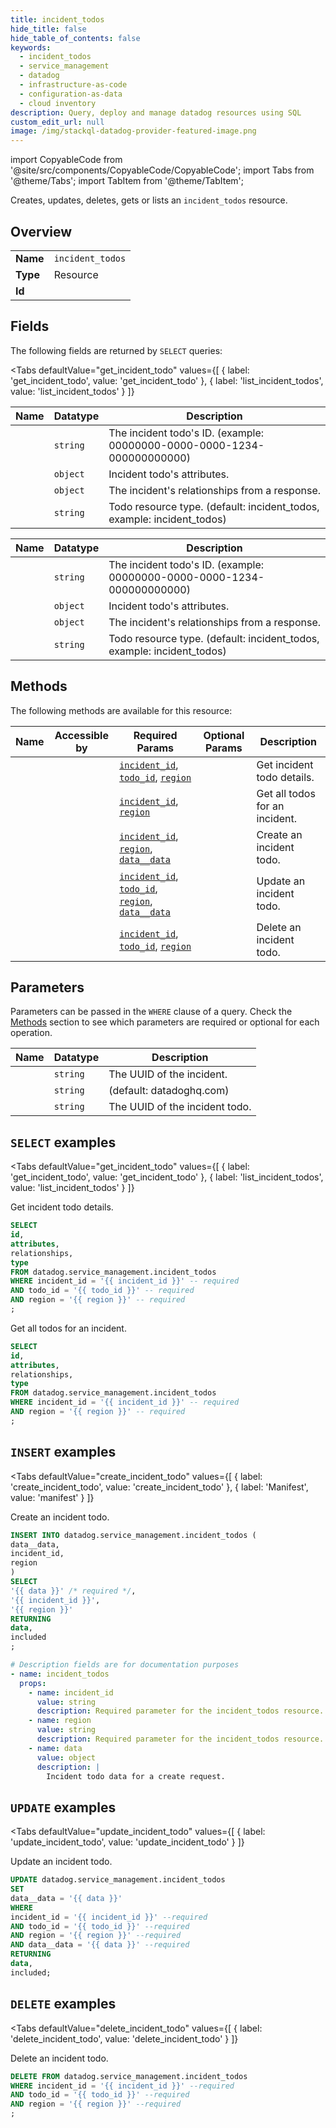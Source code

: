 ```yaml
--- 
title: incident_todos
hide_title: false
hide_table_of_contents: false
keywords:
  - incident_todos
  - service_management
  - datadog
  - infrastructure-as-code
  - configuration-as-data
  - cloud inventory
description: Query, deploy and manage datadog resources using SQL
custom_edit_url: null
image: /img/stackql-datadog-provider-featured-image.png
---
```


import CopyableCode from '@site/src/components/CopyableCode/CopyableCode';
import Tabs from '@theme/Tabs';
import TabItem from '@theme/TabItem';

Creates, updates, deletes, gets or lists an <code>incident_todos</code> resource.

## Overview
<table><tbody>
<tr><td><b>Name</b></td><td><code>incident_todos</code></td></tr>
<tr><td><b>Type</b></td><td>Resource</td></tr>
<tr><td><b>Id</b></td><td><CopyableCode code="datadog.service_management.incident_todos" /></td></tr>
</tbody></table>

## Fields

The following fields are returned by `SELECT` queries:

<Tabs
    defaultValue="get_incident_todo"
    values={[
        { label: 'get_incident_todo', value: 'get_incident_todo' },
        { label: 'list_incident_todos', value: 'list_incident_todos' }
    ]}
>
<TabItem value="get_incident_todo">

<table>
<thead>
    <tr>
    <th>Name</th>
    <th>Datatype</th>
    <th>Description</th>
    </tr>
</thead>
<tbody>
<tr>
    <td><CopyableCode code="id" /></td>
    <td><code>string</code></td>
    <td>The incident todo's ID. (example: 00000000-0000-0000-1234-000000000000)</td>
</tr>
<tr>
    <td><CopyableCode code="attributes" /></td>
    <td><code>object</code></td>
    <td>Incident todo's attributes.</td>
</tr>
<tr>
    <td><CopyableCode code="relationships" /></td>
    <td><code>object</code></td>
    <td>The incident's relationships from a response.</td>
</tr>
<tr>
    <td><CopyableCode code="type" /></td>
    <td><code>string</code></td>
    <td>Todo resource type. (default: incident_todos, example: incident_todos)</td>
</tr>
</tbody>
</table>
</TabItem>
<TabItem value="list_incident_todos">

<table>
<thead>
    <tr>
    <th>Name</th>
    <th>Datatype</th>
    <th>Description</th>
    </tr>
</thead>
<tbody>
<tr>
    <td><CopyableCode code="id" /></td>
    <td><code>string</code></td>
    <td>The incident todo's ID. (example: 00000000-0000-0000-1234-000000000000)</td>
</tr>
<tr>
    <td><CopyableCode code="attributes" /></td>
    <td><code>object</code></td>
    <td>Incident todo's attributes.</td>
</tr>
<tr>
    <td><CopyableCode code="relationships" /></td>
    <td><code>object</code></td>
    <td>The incident's relationships from a response.</td>
</tr>
<tr>
    <td><CopyableCode code="type" /></td>
    <td><code>string</code></td>
    <td>Todo resource type. (default: incident_todos, example: incident_todos)</td>
</tr>
</tbody>
</table>
</TabItem>
</Tabs>

## Methods

The following methods are available for this resource:

<table>
<thead>
    <tr>
    <th>Name</th>
    <th>Accessible by</th>
    <th>Required Params</th>
    <th>Optional Params</th>
    <th>Description</th>
    </tr>
</thead>
<tbody>
<tr>
    <td><a href="#get_incident_todo"><CopyableCode code="get_incident_todo" /></a></td>
    <td><CopyableCode code="select" /></td>
    <td><a href="#parameter-incident_id"><code>incident_id</code></a>, <a href="#parameter-todo_id"><code>todo_id</code></a>, <a href="#parameter-region"><code>region</code></a></td>
    <td></td>
    <td>Get incident todo details.</td>
</tr>
<tr>
    <td><a href="#list_incident_todos"><CopyableCode code="list_incident_todos" /></a></td>
    <td><CopyableCode code="select" /></td>
    <td><a href="#parameter-incident_id"><code>incident_id</code></a>, <a href="#parameter-region"><code>region</code></a></td>
    <td></td>
    <td>Get all todos for an incident.</td>
</tr>
<tr>
    <td><a href="#create_incident_todo"><CopyableCode code="create_incident_todo" /></a></td>
    <td><CopyableCode code="insert" /></td>
    <td><a href="#parameter-incident_id"><code>incident_id</code></a>, <a href="#parameter-region"><code>region</code></a>, <a href="#parameter-data__data"><code>data__data</code></a></td>
    <td></td>
    <td>Create an incident todo.</td>
</tr>
<tr>
    <td><a href="#update_incident_todo"><CopyableCode code="update_incident_todo" /></a></td>
    <td><CopyableCode code="update" /></td>
    <td><a href="#parameter-incident_id"><code>incident_id</code></a>, <a href="#parameter-todo_id"><code>todo_id</code></a>, <a href="#parameter-region"><code>region</code></a>, <a href="#parameter-data__data"><code>data__data</code></a></td>
    <td></td>
    <td>Update an incident todo.</td>
</tr>
<tr>
    <td><a href="#delete_incident_todo"><CopyableCode code="delete_incident_todo" /></a></td>
    <td><CopyableCode code="delete" /></td>
    <td><a href="#parameter-incident_id"><code>incident_id</code></a>, <a href="#parameter-todo_id"><code>todo_id</code></a>, <a href="#parameter-region"><code>region</code></a></td>
    <td></td>
    <td>Delete an incident todo.</td>
</tr>
</tbody>
</table>

## Parameters

Parameters can be passed in the `WHERE` clause of a query. Check the [Methods](#methods) section to see which parameters are required or optional for each operation.

<table>
<thead>
    <tr>
    <th>Name</th>
    <th>Datatype</th>
    <th>Description</th>
    </tr>
</thead>
<tbody>
<tr id="parameter-incident_id">
    <td><CopyableCode code="incident_id" /></td>
    <td><code>string</code></td>
    <td>The UUID of the incident.</td>
</tr>
<tr id="parameter-region">
    <td><CopyableCode code="region" /></td>
    <td><code>string</code></td>
    <td>(default: datadoghq.com)</td>
</tr>
<tr id="parameter-todo_id">
    <td><CopyableCode code="todo_id" /></td>
    <td><code>string</code></td>
    <td>The UUID of the incident todo.</td>
</tr>
</tbody>
</table>

## `SELECT` examples

<Tabs
    defaultValue="get_incident_todo"
    values={[
        { label: 'get_incident_todo', value: 'get_incident_todo' },
        { label: 'list_incident_todos', value: 'list_incident_todos' }
    ]}
>
<TabItem value="get_incident_todo">

Get incident todo details.

```sql
SELECT
id,
attributes,
relationships,
type
FROM datadog.service_management.incident_todos
WHERE incident_id = '{{ incident_id }}' -- required
AND todo_id = '{{ todo_id }}' -- required
AND region = '{{ region }}' -- required
;
```
</TabItem>
<TabItem value="list_incident_todos">

Get all todos for an incident.

```sql
SELECT
id,
attributes,
relationships,
type
FROM datadog.service_management.incident_todos
WHERE incident_id = '{{ incident_id }}' -- required
AND region = '{{ region }}' -- required
;
```
</TabItem>
</Tabs>


## `INSERT` examples

<Tabs
    defaultValue="create_incident_todo"
    values={[
        { label: 'create_incident_todo', value: 'create_incident_todo' },
        { label: 'Manifest', value: 'manifest' }
    ]}
>
<TabItem value="create_incident_todo">

Create an incident todo.

```sql
INSERT INTO datadog.service_management.incident_todos (
data__data,
incident_id,
region
)
SELECT 
'{{ data }}' /* required */,
'{{ incident_id }}',
'{{ region }}'
RETURNING
data,
included
;
```
</TabItem>
<TabItem value="manifest">

```yaml
# Description fields are for documentation purposes
- name: incident_todos
  props:
    - name: incident_id
      value: string
      description: Required parameter for the incident_todos resource.
    - name: region
      value: string
      description: Required parameter for the incident_todos resource.
    - name: data
      value: object
      description: |
        Incident todo data for a create request.
```
</TabItem>
</Tabs>


## `UPDATE` examples

<Tabs
    defaultValue="update_incident_todo"
    values={[
        { label: 'update_incident_todo', value: 'update_incident_todo' }
    ]}
>
<TabItem value="update_incident_todo">

Update an incident todo.

```sql
UPDATE datadog.service_management.incident_todos
SET 
data__data = '{{ data }}'
WHERE 
incident_id = '{{ incident_id }}' --required
AND todo_id = '{{ todo_id }}' --required
AND region = '{{ region }}' --required
AND data__data = '{{ data }}' --required
RETURNING
data,
included;
```
</TabItem>
</Tabs>


## `DELETE` examples

<Tabs
    defaultValue="delete_incident_todo"
    values={[
        { label: 'delete_incident_todo', value: 'delete_incident_todo' }
    ]}
>
<TabItem value="delete_incident_todo">

Delete an incident todo.

```sql
DELETE FROM datadog.service_management.incident_todos
WHERE incident_id = '{{ incident_id }}' --required
AND todo_id = '{{ todo_id }}' --required
AND region = '{{ region }}' --required
;
```
</TabItem>
</Tabs>
